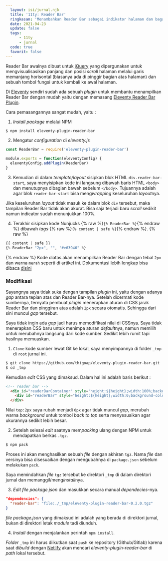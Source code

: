 ```yaml
---
  layout: isi/jurnal.njk 
  title: '11ty: Reader Bar'
  ringkasan: 'Menambahkan Reader Bar sebagai indikator halaman dan bagaimana cara memodifikasinya'
  date: 2021-04-23
  update: false
  tags:
      - 11ty
      - jurnal
  code: true
  favorit: false
---
```


Reader Bar awalnya dibuat untuk [jQuery](https://jquery.com) yang dipergunakan untuk
mengvisualisasikan panjang dan posisi *scroll* halaman melalui garis memanjang
horisontal (biasanya ada di pinggir bagian atas halaman) dan sebuah tombol
fungsi untuk kembali ke awal halaman.

Di [Eleventy](https://11ty.dev) sendiri sudah ada sebuah *plugin* untuk membantu menampilkan Reader
Bar dengan mudah yaitu dengan memasang [Eleventy Reader Bar
Plugin](https://github.com/thigoap/eleventy-plugin-reader-bar).

Cara pemasangannya sangat mudah, yaitu :
1. *Install package* melalui NPM
```bash
$ npm install eleventy-plugin-reader-bar
```
2. Mengatur *configuration* di *eleventy.js*
```javascript
const ReaderBar = require('eleventy-plugin-reader-bar')

module.exports = function(eleventyConfig) {
  eleventyConfig.addPlugin(ReaderBar)
}
```
3. Kemudian di dalam *template/layout* sisipkan blok HTML `div.reader-bar-start`, saya menyisipkan kode ini langsung dibawah baris HTML `<body>` dan menutupnya dibagian bawah sebelum `</body>`. Tujuannya adalah agar blok `reader-bar-start` bisa meng*wrapping* keseluruhan *layout*nya.

 <p class="sidenote">Jika keseluruhan <em>layout</em> tidak masuk ke dalam blok <code>div</code> tersebut, maka tampilan Reader Bar tidak akan akurat. Bisa saja terjadi baru <em>scroll</em> sedikit namun indicator sudah menunjukkan 100%.</p>

4. Terakhir sisipkan kode Nunjucks {% raw %}`{% ReaderBar %}`{% endraw %} dibawah *tags* {% raw %}`{% content | safe %}`{% endraw %}.
{% raw %}
```javascript
{{ content | safe }}
{% ReaderBar "2px", "", "#e63946" %}
```
{% endraw %}
Kode diatas akan menampilkan Reader Bar dengan tebal `2px` dan warna `merah` seperti di artikel ini. Dokumentasi lebih lengkap bisa dibaca [disini](https://github.com/thigoap/eleventy-plugin-reader-bar)

### Modifikasi

Sayangnya saya tidak suka dengan tampilan *plugin* ini, yaitu dengan adanya *gap* antara tepian atas dan Reader Bar-nya. Setelah dicermati kode sumbernya, ternyata pembuat *plugin* menerapkan aturan di CSS jarak Reader Bar dan pinggiran atas adalah `2px` secara otomatis. Sehingga dari sini muncul *gap* tersebut.

Saya tidak ingin ada *gap* jadi harus memodifikasi nilai di CSSnya. Saya tidak menerapkan CSS baru untuk menimpa aturan *default*nya, namun memilih untuk merubahnya langsung dari kode sumber. Sedikit lebih rumit tapi hasilnya memuaskan.

1. `Clone` kode sumber lewat Git ke lokal, saya menyimpannya di folder `_tmp` di `root` jurnal ini. 
```bash
$ git clone https://github.com/thigoap/eleventy-plugin-reader-bar.git  _tmp
$ cd _tmp
```
Kemudian *edit* CSS yang dimaksud. Dalam hal ini adalah baris berikut :

```html
<!-- reader bar -->
  <div id="readerBarContainer" style="height:${height};width:100%;background-color:${bgColor};position:fixed;top:2px;left:0;z-index:100;transition:0.2s;">
    <div id="readerBar" style="height:${height};width:0;background-color:${fillColor};position:fixed;top:2px;left:0;z-index:200;transition:0.2s;"></div>
  </div>
```

Nilai `top:2px` saya rubah menjadi `0px` agar tidak muncul *gap*, merubah warna *background* untuk
tombol *back to top* serta menyesuaikan agar ukurannya sedikit lebih besar.

2. Setelah selesai *edit* saatnya mem*packing* ulang dengan NPM untuk mendapatkan berkas `.tgz`.
```bash
$ npm pack
```

Proses ini akan menghasilkan sebuah *file* dengan akhiran `tgz`. Nama *file* dan versinya bisa
disesuaikan dengan mengubahnya di `package.json` sebelum melakukan `pack`.

Saya memindahkan *file* `tgz` tersebut ke direktori `_tmp` di dalam direktori jurnal dan
memanggil/meng*install*nya.

3. *Edit file package.json* dan masukkan secara manual *dependecies*-nya.
```json
"dependencies": {
  "reader-bar": "file:./_tmp/eleventy-plugin-reader-bar-0.2.0.tgz"
}
```
 <p class="sidenote"><i>file package.json</i> yang dimaksud ini adalah yang berada di direktori jurnal,
 bukan di direktori letak <i>module</i> tadi diunduh.</p>

4. *Install* dengan menjalankan perintah `npm install`.

*Folder* `_tmp` ini harus diikutkan saat `push` ke repository (Github/Gitlab) karena saat di*build* dengan [Netlify](https://netlify.com) akan mencari *eleventy-plugin-reader-bar* di *path* lokal tersebut.

